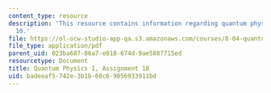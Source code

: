 ```yaml
---
content_type: resource
description: 'This resource contains information regarding quantum physics: Assignment
  10.'
file: https://ol-ocw-studio-app-qa.s3.amazonaws.com/courses/8-04-quantum-physics-i-spring-2016/badeeaf5742e3b1b60c69056933911bd_MIT8_04S16_ps10_2016.pdf
file_type: application/pdf
parent_uid: 023ba687-86a7-e018-674d-9ae5887715ed
resourcetype: Document
title: Quantum Physics I, Assignment 10
uid: badeeaf5-742e-3b1b-60c6-9056933911bd
---
```

